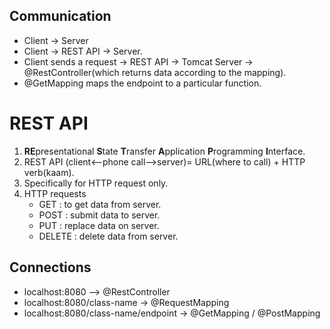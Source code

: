## Communication 
* Client -> Server
* Client -> REST API -> Server.
* Client sends  a request -> REST API -> Tomcat Server -> @RestController(which returns data according to the mapping).
* @GetMapping maps the endpoint to a particular function.


# REST API
 1. **RE**presentational **S**tate **T**ransfer  **A**pplication **P**rogramming **I**nterface.
2. REST API (client<--phone call-->server)= URL(where to call) + HTTP  verb(kaam). 
3. Specifically for HTTP request only.
4. HTTP requests 
	- GET : to get data from server.
	- POST : submit data  to server.
	- PUT : replace data on server.
	- DELETE : delete data from server.

## **Connections**

-  localhost:8080 --> @RestController
- localhost:8080/class-name -> @RequestMapping
- localhost:8080/class-name/endpoint -> @GetMapping / @PostMapping


